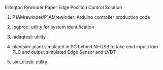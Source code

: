 Ellington Rewinder Paper Edge Position Control Solution

1) P1AMrewinder/P1AMrewinder: Arduino controller production code

2) logproc: utility for system identification

3) nidaqtest: utility

4) plantsim: plant simulated in PC behind NI-USB to take cmd input from PLC and output simulated Edge Sensor and LVDT

5) sim_niusb: utility
